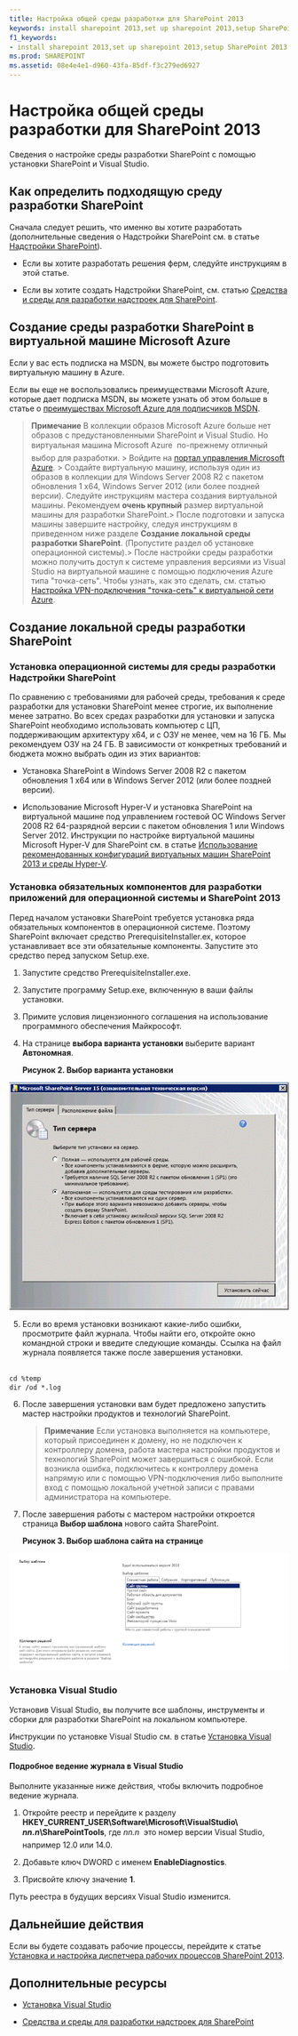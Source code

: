 ```yaml
---
title: Настройка общей среды разработки для SharePoint 2013
keywords: install sharepoint 2013,set up sharepoint 2013,setup SharePoint 2013
f1_keywords:
- install sharepoint 2013,set up sharepoint 2013,setup SharePoint 2013
ms.prod: SHAREPOINT
ms.assetid: 08e4e4e1-d960-43fa-85df-f3c279ed6927
---
```



# Настройка общей среды разработки для SharePoint 2013
Сведения о настройке среды разработки SharePoint с помощью установки SharePoint и Visual Studio.
## Как определить подходящую среду разработки SharePoint
<a name="SP15_bk_determinedevenv"> </a>

Сначала следует решить, что именно вы хотите разработать (дополнительные сведения о Надстройки SharePoint см. в статье  [Надстройки SharePoint](http://msdn.microsoft.com/library/cd1eda9e-8e54-4223-93a9-a6ea0d18df70%28Office.15%29.aspx)).
  
    
    

- Если вы хотите разработать решения ферм, следуйте инструкциям в этой статье.
    
  
- Если вы хотите создать Надстройки SharePoint, см. статью  [Средства и среды для разработки надстроек для SharePoint](http://msdn.microsoft.com/library/6906eb86-8270-4098-8106-1e8d0d3c212e%28Office.15%29.aspx).
    
  

## Создание среды разработки SharePoint в виртуальной машине Microsoft Azure
<a name="SP15_bk_devenvazure"> </a>

Если у вас есть подписка на MSDN, вы можете быстро подготовить виртуальную машину в Azure.
  
    
    
Если вы еще не воспользовались преимуществами Microsoft Azure, которые дает подписка MSDN, вы можете узнать об этом больше в статье о  [преимуществах Microsoft Azure для подписчиков MSDN](http://azure.microsoft.com/ru-ru/pricing/member-offers/msdn-benefits/).
  
    
    

> **Примечание**
> В коллекции образов Microsoft Azure больше нет образов с предустановленными SharePoint и Visual Studio. Но виртуальная машина Microsoft Azure  по-прежнему отличный выбор для разработки. > Войдите на  [портал управления Microsoft Azure](https://manage.windowsazure.com). > Создайте виртуальную машину, используя один из образов в коллекции для Windows Server 2008 R2 с пакетом обновления 1 x64, Windows Server 2012 (или более поздней версии). Следуйте инструкциям мастера создания виртуальной машины. Рекомендуем **очень крупный** размер виртуальной машины для разработки SharePoint.> После подготовки и запуска машины завершите настройку, следуя инструкциям в приведенном ниже разделе **Создание локальной среды разработки SharePoint**. (Пропустите раздел об установке операционной системы).> После настройки среды разработки можно получить доступ к системе управления версиями из Visual Studio на виртуальной машине с помощью подключения Azure типа "точка-сеть". Чтобы узнать, как это сделать, см. статью  [Настройка VPN-подключения "точка-сеть" к виртуальной сети Azure](https://azure.microsoft.com/ru-ru/documentation/articles/vpn-gateway-point-to-site-create/). 
  
    
    


## Создание локальной среды разработки SharePoint
<a name="SP15_bk_devenvazure"> </a>


  
    
    

### Установка операционной системы для среды разработки Надстройки SharePoint
<a name="SP15_bk_InstallOS"> </a>

По сравнению с требованиями для рабочей среды, требования к среде разработки для установки SharePoint менее строгие, их выполнение менее затратно. Во всех средах разработки для установки и запуска SharePoint необходимо использовать компьютер с ЦП, поддерживающим архитектуру x64, и с ОЗУ не менее, чем на 16 ГБ. Мы рекомендуем ОЗУ на 24 ГБ. В зависимости от конкретных требований и бюджета можно выбрать один из этих вариантов:
  
    
    

- Установка SharePoint в Windows Server 2008 R2 с пакетом обновления 1 x64 или в Windows Server 2012 (или более поздней версии).
    
  
- Использование Microsoft Hyper-V и установка SharePoint на виртуальной машине под управлением гостевой ОС Windows Server 2008 R2 64-разрядной версии с пакетом обновления 1 или Windows Server 2012. Инструкции по настройке виртуальной машины Microsoft Hyper-V для SharePoint см. в статье  [Использование рекомендованных конфигураций виртуальных машин SharePoint 2013 и среды Hyper-V](http://technet.microsoft.com/ru-ru/library/ff621103%28v=office.15%29.aspx).
    
  

### Установка обязательных компонентов для разработки приложений для операционной системы и SharePoint 2013
<a name="SP15_bk_prereqsOS"> </a>

Перед началом установки SharePoint требуется установка ряда обязательных компонентов в операционной системе. Поэтому SharePoint включает средство PrerequisiteInstaller.ex, которое устанавливает все эти обязательные компоненты. Запустите это средство перед запуском Setup.exe.
  
    
    

1. Запустите средство PrerequisiteInstaller.exe.
    
  
2. Запустите программу Setup.exe, включенную в ваши файлы установки.
    
  
3. Примите условия лицензионного соглашения на использование программного обеспечения Майкрософт.
    
  
4. На странице **выбора варианта установки** выберите вариант **Автономная**.
    
   **Рисунок 2. Выбор варианта установки**

  

![Тип сервера установки SharePoint 2013](images/SP15_app_ServerType.gif)
  

  

  
5. Если во время установки возникают какие-либо ошибки, просмотрите файл журнала. Чтобы найти его, откройте окно командной строки и введите следующие команды. Ссылка на файл журнала появляется также после завершения установки.
    
  ```
  
cd %temp
dir /od *.log
  ```

6. После завершения установки вам будет предложено запустить мастер настройки продуктов и технологий SharePoint.
    
    > **Примечание**
      > Если установка выполняется на компьютере, который присоединен к домену, но не подключен к контроллеру домена, работа мастера настройки продуктов и технологий SharePoint может завершиться с ошибкой. Если возникла ошибка, подключитесь к контроллеру домена напрямую или с помощью VPN-подключения либо выполните вход с помощью локальной учетной записи с правами администратора на компьютере. 
7. После завершения работы с мастером настройки откроется страница **Выбор шаблона** нового сайта SharePoint.
    
   **Рисунок 3. Выбор шаблона сайта на странице**

  

![Шаблоны сайта SharePoint 2013](images/SP15_app_ChooseSiteTemplates.gif)
  

  

  

### Установка Visual Studio
<a name="SP15_bk_installVS"> </a>

Установив Visual Studio, вы получите все шаблоны, инструменты и сборки для разработки SharePoint на локальном компьютере.
  
    
    
Инструкции по установке Visual Studio см. в статье  [Установка Visual Studio](http://msdn.microsoft.com/ru-ru/library/e2h7fzkw.aspx).
  
    
    

#### Подробное ведение журнала в Visual Studio

Выполните указанные ниже действия, чтобы включить подробное ведение журнала.
  
    
    

1. Откройте реестр и перейдите к разделу **HKEY_CURRENT_USER\\Software\\Microsoft\\VisualStudio\\ _nn.n_\\SharePointTools**, где _nn.n_  это номер версии Visual Studio, например 12.0 или 14.0.
    
  
2. Добавьте ключ DWORD с именем **EnableDiagnostics**.
    
  
3. Присвойте ключу значение **1**.
    
  
Путь реестра в будущих версиях Visual Studio изменится.
  
    
    

## Дальнейшие действия
<a name="SP15_bk_devenvazure"> </a>

Если вы будете создавать рабочие процессы, перейдите к статье  [Установка и настройка диспетчера рабочих процессов SharePoint 2013](set-up-and-configure-sharepoint-2013-workflow-manager.md).
  
    
    

## Дополнительные ресурсы
<a name="SP15_bk_AddlResources"> </a>


-  [Установка Visual Studio](http://msdn.microsoft.com/ru-ru/library/e2h7fzkw%28v=vs.110%29.aspx)
    
  
-  [Средства и среды для разработки надстроек для SharePoint](http://msdn.microsoft.com/library/6906eb86-8270-4098-8106-1e8d0d3c212e%28Office.15%29.aspx)
    
  

  
    
    

